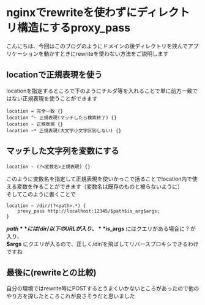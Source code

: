 # nginxでrewriteを使わずにディレクトリ構造にするproxy_pass
こんにちは、今回はこのブログのようにドメインの後ディレクトリを挟んでアプリケーションを動かすときにrewriteを使わない方法をご説明します  

## locationで正規表現を使う
locationを指定するところで下のようにチルダ等を入れることで単に前方一致ではない正規表現を使うことができます  
<pre><code>location = 完全一致 {}  
location ^~ 正規表現(マッチしたら検索終了) {}  
location ~ 正規表現 {}  
location ~* 正規表現(大文字小文字区別しない) {}</code></pre>

## マッチした文字列を変数にする
<pre><code>location ~ (?&lt;変数名&gt;正規表現) {}</code></pre>

このように変数名を指定して正規表現を使いかっこで括ることでlocation内で使える変数を作ることができます（変数名は既存のものと被らないように）  
そしてこのように書くことで  
<pre><code>location ~ /dir/(?&lt;path&gt;.*) {
	proxy_pass http://localhost:12345/$path$is_arg$args;
}</code></pre>

**$path** には/dir/以下のURLが入り、  
**$is_args** にはクエリがある場合に ? が入り、  
**$args** にクエリが入るので、正しく/dir/を飛ばしてリバースプロキシできるわけですね  

## 最後に(rewriteとの比較)
自分の環境ではrewrite時にPOSTするとうまくいかないところがあったので他のやり方を探したところこれが良さそうだと思いました  
